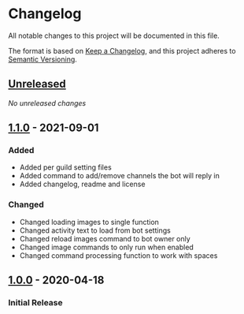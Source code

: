# Changelog
All notable changes to this project will be documented in this file.

The format is based on [Keep a Changelog](https://keepachangelog.com/en/1.0.0/),
and this project adheres to [Semantic Versioning](https://semver.org/spec/v2.0.0.html).

## [Unreleased]
_No unreleased changes_

## [1.1.0] - 2021-09-01
### Added
- Added per guild setting files 
- Added command to add/remove channels the bot will reply in 
- Added changelog, readme and license

### Changed 
- Changed loading images to single function 
- Changed activity text to load from bot settings
- Changed reload images command to bot owner only 
- Changed image commands to only run when enabled
- Changed command processing function to work with spaces

## [1.0.0] - 2020-04-18
### Initial Release

[1.1.0]: https://github.com/VariXx/frogbot/tree/v1.1.0
[1.0.0]: https://github.com/VariXx/frogbot/tree/v1.0.0
[Unreleased]: https://github.com/VariXx/frogbot/compare/master...develop